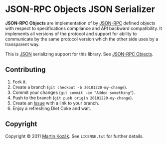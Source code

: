 JSON-RPC Objects JSON Serializer
================================

**JSON-RPC Objects** are implementation of by [JSON-RPC][1] defined 
objects with respect to specifications compliance and API backward 
compatibility. It implements all versions of the protocol and support 
for ability to communicate by the same protocol version which the 
other side uses by a transparent way.

This is [JSON][11] serializing support for this library. 
See [JSON-RPC Objects][2].


Contributing
------------

1. Fork it.
2. Create a branch (`git checkout -b 20101220-my-change`).
3. Commit your changes (`git commit -am "Added something"`).
4. Push to the branch (`git push origin 20101220-my-change`).
5. Create an [Issue][6] with a link to your branch.
6. Enjoy a refreshing Diet Coke and wait.


Copyright
---------

Copyright &copy; 2011 [Martin Kozák][7]. See `LICENSE.txt` for
further details.

[1]: http://en.wikipedia.org/wiki/JSON-RPC
[2]: https://github.com/martinkozak/json-rpc-objects
[6]: http://github.com/martinkozak/json-rpc-objects-json/issues
[7]: http://www.martinkozak.net/
[11]: http://www.json.org/
